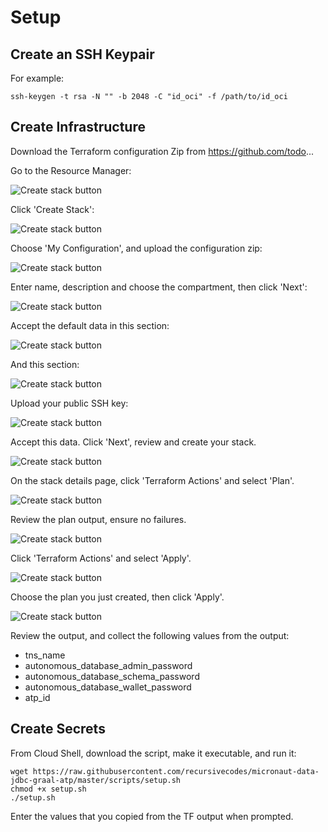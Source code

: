 # Setup

## Create an SSH Keypair

For example:

```shell script
ssh-keygen -t rsa -N "" -b 2048 -C "id_oci" -f /path/to/id_oci
```

## Create Infrastructure

Download the Terraform configuration Zip from https://github.com/todo...

Go to the Resource Manager:

![Create stack button](images/resource_manager_link.png)

Click 'Create Stack':

![Create stack button](images/create_stack_btn.png)

Choose 'My Configuration', and upload the configuration zip:

![Create stack button](images/stack_info_1.png)

Enter name, description and choose the compartment, then click 'Next':

![Create stack button](images/stack_info_2.png)

Accept the default data in this section:

![Create stack button](images/stack_var_1.png)

And this section:

![Create stack button](images/stack_var_2.png)

Upload your public SSH key:

![Create stack button](images/stack_var_3.png)

Accept this data. Click 'Next', review and create your stack.

![Create stack button](images/stack_var_4.png)

On the stack details page, click 'Terraform Actions' and select 'Plan'.

![Create stack button](images/stack_plan.png)

Review the plan output, ensure no failures.

![Create stack button](images/plan_log.png)

Click 'Terraform Actions' and select 'Apply'.

![Create stack button](images/stack_apply.png)

Choose the plan you just created, then click 'Apply'.

![Create stack button](images/stack_apply_2.png)

Review the output, and collect the following values from the output:

* tns_name
* autonomous_database_admin_password
* autonomous_database_schema_password
* autonomous_database_wallet_password
* atp_id

## Create Secrets

From Cloud Shell, download the script, make it executable, and run it:

```shell script
wget https://raw.githubusercontent.com/recursivecodes/micronaut-data-jdbc-graal-atp/master/scripts/setup.sh
chmod +x setup.sh
./setup.sh
```

Enter the values that you copied from the TF output when prompted.

